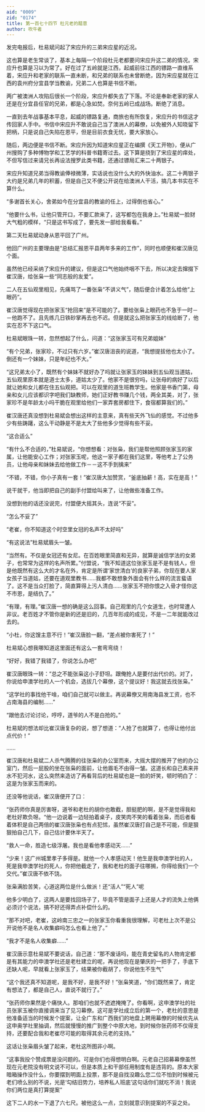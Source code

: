 ```yaml
---
aid: "0009"
zid: "0174"
title: 第一百七十四节 杜元老的醋意
author: 吹牛者
---
```


发完电报后，杜易斌问起了宋应升的三弟宋应星的近况。

这也算是老生常谈了，基本上每隔一个阶段杜元老都要问宋应升这二弟的情况。宋应升也算是习以为常了。好在过了五岭就是江西，起威前往江西的镖路一直维系着，宋应升和老家的联系一直未断，和兄弟的联系也未曾断绝，因为宋应星就在江西的袁州府分宜县学当教谕，兄弟二人也算是书信不断。

两广被澳洲人攻陷后很长一个阶段，宋应升都失去了下落。不论是奉新老家的家人还是在分宜县任官的兄弟，都是心急如焚。奈何五岭已成战场。断绝了消息。

一直到去年战事基本平息，起威的镖路复通，商旅也有所恢复，宋应升的书信这才传回家人手中。书信中宋应升不敢说自己当了澳洲人的幕僚，以免被外人知晓留下把柄，只是说自己失陷在恩平，但是目前衣食无忧，要大家放心。

随后，两边便是书信不断。宋应升因为知道宋应星正在编撰《天工开物》，便从广州搜购了多种博物学和工艺学的科普书籍寄过去。这下算是挠到了宋应星的痒处，不但写信过来请兄长再设法搜罗此类书籍，还通过镖局汇来二十两银子。

宋应升知道兄弟当得教谕俸禄微薄，实话说也没什么大的外快油水。这二十两银子大约是兄弟几年的积蓄，但是自己又不便公开说在给澳洲人干活，搞几本书实在不算什么。

“多谢首长关心，舍弟如今在分宜县的教谕的任上，过得倒也省心。”

“他要什么书，让他只管开口，不要汇款来了，这写都包在我身上。”杜易斌一脸财大气粗的模样，“只是这书写成了，要先发一部给我看看。”

第二天杜易斌动身从恩平回了广州。

他回广州的主要理由是“总结汇报恩平县两年多来的工作”，同时也顺便和崔汉唐见个面。

虽然他已经采纳了宋应升的建议，但是这口气他始终咽不下去，所以决定去撺掇下崔汉唐，给张枭一些“同志般的友爱”。

二人在五仙观里相见，先痛骂了一番张枭“不讲义气”，随后便合计着怎么给他“上眼药”。

崔汉唐觉得现在把张家玉“抢回来”是不可能的了。要给张枭上眼药也不急于一时－－他跑不了。且先练几日铁砂掌再去也不迟。但是就这么把张家玉的线给断了，他实在忍不下这口气。

杜易斌眼珠一转，忽然想起了什么，问道：“这张家玉可有兄弟姐妹”

“有个兄弟，张家珍，不过只有六岁。”崔汉唐沮丧的说道，“我想提拔他也太小了。倒还有一个妹妹，只是年纪也不大。”

“这兄弟太小了，既然有个妹妹不就好办了吗就让张家玉的妹妹到五仙观当道姑，五仙观里原本就是道士太多，道姑太少了。他家不是很穷吗，让张母的病好了以后就让她和女儿都在住五仙观把。可以在观里的道生班教学生。他家是书香门第，母亲和女儿应该都识字吧我们缺教师，她们正好教书赚几个钱，两全其美，对了，张家珍不是年龄太小吗干脆在观里给他们一家弄套房都住下，食宿都算我们的。”

崔汉唐还真没想到杜易斌会想出这样的主意来，真有些天外飞仙的感觉。不过他多少有些踌躇，这么干动静是不是太大了些他多少觉得有些不妥。

“这合适么”

“有什么不合适的，”杜易斌说，“你想想看：对张枭，我们是帮他照顾张家玉的家属，让他能安心工作；对张家玉呢，他这一家子都在我们这里，等他考上了公务员，让他母亲和妹妹去给他做工作－－这不手到擒来”

“不错，不错，你小子真有一套！”崔汉唐大加赞赏，“釜底抽薪！高，实在是高！”

说干就干，他当即把自己的副手付盟给叫来了，让他做些准备工作。

没想到他的话还没说完，付盟便大摇其头，连说“不妥”。

“怎么不妥了”

“老崔，你不知道这个时空里女冠的名声不太好吗”

“有这说法”杜易斌眉头一皱。

“当然有。不仅是女冠还有女尼。在百姓眼里简直和无异，就算是诚信学法的女弟子，也常常为这样的名声所累。”付盟说，“我不知道这位张家玉是不是有钱人，但是他既然有这么大的才名在外，肯定是所谓‘家世清白’的良家子弟，你现在要人家女孩子当道姑，还要在道观里教书……我都不敢想象外面会有什么样的流言蜚语了。这不是当众打脸了，简直算得上污人清白……张家玉不把你恨之入骨才怪你这不市恩，是结仇了。”



“有理，有理。”崔汉唐一想的确是这么回事。自己观里的几个女道生，也时常遭人非议。老百姓才不管你是新的还是旧的，几百年形成的成见，不是一二年就能改过去的。

“小杜，你这馊主意不行！”崔汉唐脸一翻，“差点被你害死了！”

杜易斌心想我哪知道这里面还有这么一套弯弯绕！

“好好，我错了我错了，你说怎么办吧”

崔汉唐眼珠一转：“总之不能张枭这小子舒坦。跟俺抢人是要付出代价的。对了，你说给申澳学社的人一个机会，选拔几个幕僚，这个提议好！我这就去找张枭。”

“这学社的事找他干啥，咱们自己就可以做主。再说幕僚又用南海县发工资，也不占南海县的编制……”

“跟他去讨论讨论，哼哼，道爷的人不是白抢的。”

杜易斌的想法却比崔汉唐复杂的说，想了想道：“人抢了也就算了，也得让他付出点代价！”

……

崔汉唐和杜易斌二人杀气腾腾的往张枭的办公室而来，大摇大摆的推开了他的办公室门，然后一屁股的坐在张枭的面前，让他眉毛不由得一皱。这道长和自己素来井水不犯河水，这么突然来造访了再看背后的杜易斌也是一脸的奸笑，顿时明白了：这是为张家玉而来的。

还没等他说话，崔汉唐便开了口：

“张药师你真是厉害呀，道爷和老杜的胡你也敢截，胆挺肥的啊，是不是觉得我和老杜好欺负呀。“他一边说着一边轻拍着桌子，皮笑肉不笑的看着张枭，而后者看着体积是自己两倍的崔汉唐张枭也有点犯怵，虽然崔汉唐打自己是不可能，但是狠狠拍自己几下，自己估计要休半天了。

“救人一命，胜造七级浮屠。我也是看他孝感动天……”

“少来！这广州城里孝子多得是。就他一个人孝感动天！他生是我申澳学社的人，死是我申澳学社的死人，你把他截走了，我和老杜的面子往哪搁，你得给我们一个交代。”崔汉唐不依不饶。

张枭满脸苦笑，心道这两位是什么做派！还“活人”“死人”呢

他多少明白了，这两人是要找回场子了，毕竟不管是面子上还是人才的流失上他俩必须讨个说法，搞不好还得弄点补偿什么的。

“那不对吧，老崔，这岭南三忠之一的张家玉你看重我很理解，可老杜上次不是公开说他不是名人收集癖吗怎么也看上他了。”

“我才不是名人收集癖……”

崔汉唐示意杜易斌不要说话，自己道：“那不废话吗，能在青史留名的人物肯定都是有其能力的申澳学社还是老杜建立的呢，再说他现在是肇庆的一把手了，手底下还缺人呢，早就看上张家玉了，结果被你截胡了，你说他生不生气”

“这个我还真不知道呢，是我不好，是我不好！”张枭笑道，“你们既然来了，肯定有想法了，都是自己人，直说不就行了。”

“张药师你果然是个痛快人。那咱们也就不遮遮掩掩了。你看啊，这申澳学社的社员张家玉被你直接调来当了见习幕僚。这可是学社成立后的第一个，老杜的意思是他准备适当的时候发个提案，让全广东和广西我们的地盘上聘用幕僚的时候优先从这申奥学社里抽调，然后就慢慢的推广到整个中原大地，到时候你张药师不仅得支持，还要配合我和老崔尽可能的取得其余元老的支持。”

这话让张枭眉头皱了起来，老杜这所图非小啊。

“这事我投个赞成票是没问题的。可是你们也得想明白啊。元老自己招募幕僚虽然现在元老院没有明文说不可以，但是本质上和干部任用制度有是违背的。原本大家暗箱操作没什么，你要摆到明面上投票，那不是自找没趣么您二位不怕到时候被元老们喷么别的不说，光是‘勾结旧势力，培养私人班底’这句话你们就吃不消！我说你们两位是真打算提案”

这下二人的水一下退了六七尺。被他这么一点，立刻就意识到提案的不妥之处。

